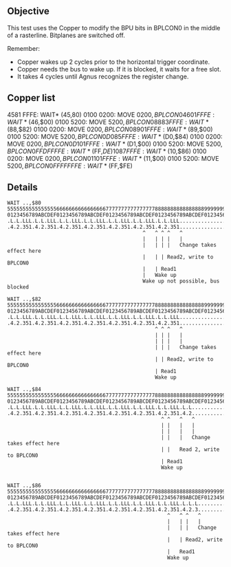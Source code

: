## Objective

This test uses the Copper to modify the BPU bits in BPLCON0 in the middle of a rasterline. Bitplanes are switched off. 

Remember:
- Copper wakes up 2 cycles prior to the horizontal trigger coordinate.
- Copper needs the bus to wake up. If it is blocked, it waits for a free slot.
- It takes 4 cycles until Agnus recognizes the register change. 

## Copper list

4581 FFFE: WAIT* ($45,$80)
0100 0200: MOVE $0200, BPLCON0
4601 FFFE: WAIT* ($46,$00)
0100 5200: MOVE $5200, BPLCON0
8883 FFFE: WAIT* ($88,$82)
0100 0200: MOVE $0200, BPLCON0
8901 FFFE: WAIT* ($89,$00)
0100 5200: MOVE $5200, BPLCON0
D085 FFFE: WAIT* ($D0,$84)
0100 0200: MOVE $0200, BPLCON0
D101 FFFE: WAIT* ($D1,$00)
0100 5200: MOVE $5200, BPLCON0
FFDF FFFE: WAIT* ($FF,$DE)
1087 FFFE: WAIT* ($10,$86)
0100 0200: MOVE $0200, BPLCON0
1101 FFFE: WAIT* ($11,$00)
0100 5200: MOVE $5200, BPLCON0
FFFF FFFE: WAIT* ($FF,$FE)
  
## Details

    WAIT ..,$80
    55555555555555556666666666666666777777777777777788888888888888889999999999999999
    0123456789ABCDEF0123456789ABCDEF0123456789ABCDEF0123456789ABCDEF0123456789ABCDEF
    .L.L.LLL.L.L.LLL.L.L.LLL.L.L.LLL.L.L.LLL.L.L.LLL.L.L.LLL........................
    .4.2.351.4.2.351.4.2.351.4.2.351.4.2.351.4.2.351.4.2.351........................
                                                ^   ^ ^ ^   ^
                                                |   | | |   |
                                                |   | | |   Change takes effect here
                                                |   | | Read2, write to BPLCON0
                                                |   | Read1
                                                |   Wake up
                                                Wake up not possible, bus blocked

    WAIT ..,$82
    55555555555555556666666666666666777777777777777788888888888888889999999999999999
    0123456789ABCDEF0123456789ABCDEF0123456789ABCDEF0123456789ABCDEF0123456789ABCDEF
    .L.L.LLL.L.L.LLL.L.L.LLL.L.L.LLL.L.L.LLL.L.L.LLL.L.L.LLL........................
    .4.2.351.4.2.351.4.2.351.4.2.351.4.2.351.4.2.351.4.2.351........................
                                                    ^ ^ ^   ^   
                                                    | | |   |   
                                                    | | |   |   
                                                    | | |   Change takes effect here
                                                    | | Read2, write to BPLCON0
                                                    | Read1
                                                    Wake up

    WAIT ..,$84
    55555555555555556666666666666666777777777777777788888888888888889999999999999999
    0123456789ABCDEF0123456789ABCDEF0123456789ABCDEF0123456789ABCDEF0123456789ABCDEF
    .L.L.LLL.L.L.LLL.L.L.LLL.L.L.LLL.L.L.LLL.L.L.LLL.L.L.LLL.L.L....................
    .4.2.351.4.2.351.4.2.351.4.2.351.4.2.351.4.2.351.4.2.351.4.2....................
                                                      ^ ^   ^   ^   
                                                      | |   |   |   
                                                      | |   |   |   
                                                      | |   |   Change takes effect here
                                                      | |   Read 2, write to BPLCON0
                                                      | Read1
                                                      Wake up


    WAIT ..,$86
    55555555555555556666666666666666777777777777777788888888888888889999999999999999
    0123456789ABCDEF0123456789ABCDEF0123456789ABCDEF0123456789ABCDEF0123456789ABCDEF
    .L.L.LLL.L.L.LLL.L.L.LLL.L.L.LLL.L.L.LLL.L.L.LLL.L.L.LLL.L.L.L..................
    .4.2.351.4.2.351.4.2.351.4.2.351.4.2.351.4.2.351.4.2.351.4.2.3..................
                                                        ^   ^ ^   ^ 
                                                        |   | |   |
                                                        |   | |   Change takes effect here
                                                        |   | Read2, write to BPLCON0
                                                        |   Read1
                                                        Wake up